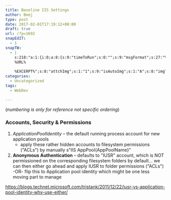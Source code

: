 ```yaml
---
title: Baseline IIS Settings
author: Beej
type: post
date: 2017-02-01T17:19:12+00:00
draft: true
url: /?p=1692
snapEdIT:
  - 1
snapTW:
  - |
    s:218:"a:1:{i:0;a:8:{s:9:"timeToRun";s:0:"";s:9:"msgFormat";s:27:"%TITLE%
    %URL%
    
    %EXCERPT%";s:8:"attchImg";s:1:"1";s:9:"isAutoImg";s:1:"A";s:8:"imgToUse";s:0:"";s:9:"isAutoURL";s:1:"A";s:8:"urlToUse";s:0:"";s:2:"do";i:0;}}";
categories:
  - Uncategorized
tags:
  - WebDev

---
```

(_numbering is only for reference not specific ordering_)

### Accounts, Security & Permissions

  1. _ApplicationPoolIdentity_ &#8211; the default running process account for new application pools 
      * apply these rather hidden accounts to filesystem permissions ("ACLs") by manually s"IIS AppPool&#123;AppPoolName}"
  2. **Anonymous Authentication** &#8211; defaults to "IUSR" account, which is NOT permissioned on the corresponding filesystem folders by default... we can then either go ahead and apply IUSR to folder permissions ("ACLs") -OR- flip this to Application pool identity which might be one less moving part to manage 

https://blogs.technet.microsoft.com/tristank/2011/12/22/iusr-vs-application-pool-identity-why-use-either/